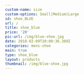 ```yaml
---
custom-name: size
custom-options: Small|Medium|Large
id: shoe_BLUE
url: /
title: shoe_blue
price: '20'
pic-url: /img/blue-shoe.jpg
date: 2018-02-09T20:09:36.389Z
categories: mens-shoe
main: true
type: shoe_blue
layout: products
thumbnail: /img/blue-shoe.jpg
---
```


